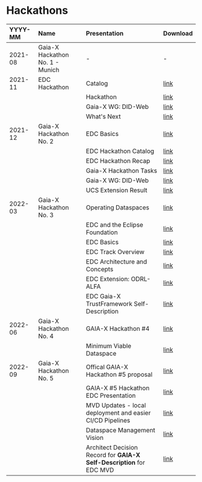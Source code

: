 # Hackathons

| YYYY-MM   | Name | Presentation | Download
| :---      | :--- | :--- | :---
| 2021-08   | Gaia-X Hackathon No. 1 - Munich   | - | -
| 2021-11   | EDC Hackathon                     | Catalog | [link](https://github.com/eclipse-dataspaceconnector/Collateral/raw/main/Events/Hackathons/2021-11%20EDC%20Hackathon%20-%20Munich/2021-11-16%20EDC%20Catalog.pdf)
|           |                                   | Hackathon | [link](https://github.com/eclipse-dataspaceconnector/Collateral/raw/main/Events/Hackathons/2021-11%20EDC%20Hackathon%20-%20Munich/2021-11-16%20EDC%20Hackathon%202.pdf)
|           |                                   | Gaia-X WG: DID-Web | [link](https://github.com/eclipse-dataspaceconnector/Collateral/raw/main/Events/Hackathons/2021-11%20EDC%20Hackathon%20-%20Munich/2021-11-16%20GAIA-X%20WG%20-%20DID-WEB.pdf)
|           |                                   | What's Next | [link](https://github.com/eclipse-dataspaceconnector/Collateral/raw/main/Events/Hackathons/2021-11%20EDC%20Hackathon%20-%20Munich/2021-11-17%20EDC%20What's%20Next.pdf)
| 2021-12   | Gaia-X Hackathon No. 2            | EDC Basics | [link](https://github.com/eclipse-dataspaceconnector/Collateral/raw/main/Events/Hackathons/2021-12%20Gaia-X%20Hackathon%20No.%202/2021-12-02%20EDC%20Basics.pdf)
|           |                                   | EDC Hackathon Catalog | [link](https://github.com/eclipse-dataspaceconnector/Collateral/raw/main/Events/Hackathons/2021-12%20Gaia-X%20Hackathon%20No.%202/2021-12-02%20EDC%20Hackathon%202%20Catalog.pdf)
|           |                                   | EDC Hackathon Recap | [link](https://github.com/eclipse-dataspaceconnector/Collateral/raw/main/Events/Hackathons/2021-12%20Gaia-X%20Hackathon%20No.%202/2021-12-02%20EDC%20Hackathon%202%20Recap%20-%20MSc.pdf)
|           |                                   | Gaia-X Hackathon Tasks | [link](https://github.com/eclipse-dataspaceconnector/Collateral/raw/main/Events/Hackathons/2021-12%20Gaia-X%20Hackathon%20No.%202/2021-12-02%20Gaia-X%20Hackathon%20Tasks.pdf)
|           |                                   | Gaia-X WG: DID-Web | [link](https://github.com/eclipse-dataspaceconnector/Collateral/raw/main/Events/Hackathons/2021-12%20Gaia-X%20Hackathon%20No.%202/2021-12-02%20GAIA-X%20WG%20-%20DID-WEB.pdf)
|           |                                   | UCS Extension Result | [link](https://github.com/eclipse-dataspaceconnector/Collateral/raw/main/Events/Hackathons/2021-12%20Gaia-X%20Hackathon%20No.%202/2021-12-02%20UCS-Extension%20Result.pdf)
| 2022-03   | Gaia-X Hackathon No. 3            | Operating Dataspaces | [link](https://github.com/eclipse-dataspaceconnector/Collateral/raw/main/Events/Hackathons/2022-03%20Gaia-X%20Hackathon%20No.%203/2022-03-28%20EDC%20-%20Operating%20Dataspaces.pdf)
|           |                                   | EDC and the Eclipse Foundation | [link](https://github.com/eclipse-dataspaceconnector/Collateral/raw/main/Events/Hackathons/2022-03%20Gaia-X%20Hackathon%20No.%203/2022-03-28%20EDC%20and%20the%20Eclipse%20Fnd.pdf)
|           |                                   | EDC Basics | [link](https://github.com/eclipse-dataspaceconnector/Collateral/raw/main/Events/Hackathons/2022-03%20Gaia-X%20Hackathon%20No.%203/2022-03-28%20EDC-Basic.pdf)
|           |                                   | EDC Track Overview | [link](https://github.com/eclipse-dataspaceconnector/Collateral/raw/main/Events/Hackathons/2022-03%20Gaia-X%20Hackathon%20No.%203/2022-03-28%20EDC-Track%20Overview.pdf)
|           |                                   | EDC Architecture and Concepts | [link](https://github.com/eclipse-dataspaceconnector/Collateral/raw/main/Events/Hackathons/2022-03%20Gaia-X%20Hackathon%20No.%203/2022-03-29%20EDC%20-%20Architecture%20and%20Concepts.pdf)
|           |                                   | EDC Extension: ODRL-ALFA | [link](https://github.com/eclipse-dataspaceconnector/Collateral/raw/main/Events/Hackathons/2022-03%20Gaia-X%20Hackathon%20No.%203/2022-03-29%20EDC-Extension%20ODRL-ALFA.pdf)
|           |                                   | EDC Gaia-X TrustFramework Self-Description | [link](https://github.com/eclipse-dataspaceconnector/Collateral/raw/main/Events/Hackathons/2022-03%20Gaia-X%20Hackathon%20No.%203/2022-03-29%20EDC_GaiaxTF%20SelfDescription.pdf)
| 2022-06   | Gaia-X Hackathon No. 4            | GAIA-X Hackathon #4 | [link](https://gaia-x.eu/event/gaia-x-hackathon-4/)
|           |                                   | Minimum Viable Dataspace | [link](https://github.com/eclipse-dataspaceconnector/MinimumViableDataspace/)
| 2022-09   | Gaia-X Hackathon No. 5           | Offical GAIA-X Hackathon #5 proposal | [link](https://gaia-x.eu/event/gaia-x-hackathon-5/)
|           |                                   | GAIA-X #5 Hackathon EDC Presentation  | [link](/Collateral/blob/main/Events/Hackathons/2022-09%20Gaia-X%20Hackathon%20No.%205/GAIA-X%205thHack-09-EDC-MVD.pdf)
|           |                                   | MVD Updates - local deployment and easier CI/CD Pipelines  | [link](https://github.com/eclipse-dataspaceconnector/MinimumViableDataspace/)
 |           |                                   | Dataspace Management Vision  | [link](https://aka.ms/dataspace-vision)
  |           |                                   | Architect Decision Record for **GAIA-X Self-Description** for EDC MVD  | [link](https://github.com/eclipse-dataspaceconnector/MinimumViableDataspace/issues/86)